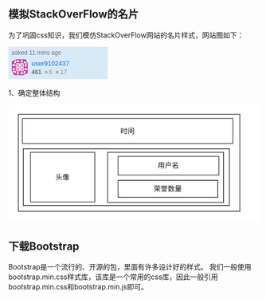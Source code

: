 ## 模拟StackOverFlow的名片

为了巩固css知识，我们模仿StackOverFlow网站的名片样式，网站图如下：

![image-20221111191352971](./note.assets/image-20221111191352971.png)



1、确定整体结构

![image-20221111191836125](./note.assets/image-20221111191836125.png)

 





## 下载Bootstrap

Bootstrap是一个流行的、开源的包，里面有许多设计好的样式。
我们一般使用bootstrap.min.css样式库，该库是一个常用的css库，因此一般引用bootstrap.min.css和bootstrap.min.js即可。